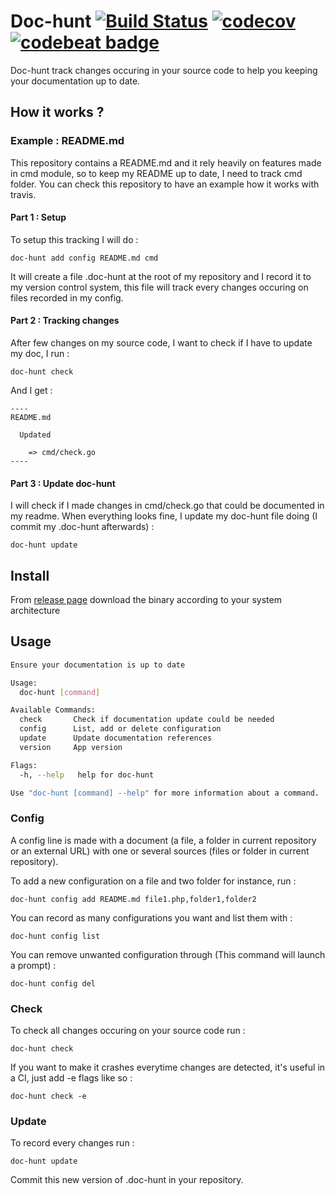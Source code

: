 Doc-hunt [![Build Status](https://travis-ci.org/antham/doc-hunt.svg?branch=master)](https://travis-ci.org/antham/doc-hunt) [![codecov](https://codecov.io/gh/antham/doc-hunt/branch/master/graph/badge.svg)](https://codecov.io/gh/antham/doc-hunt) [![codebeat badge](https://codebeat.co/badges/dc8062aa-0b73-4d58-8b6e-a3b336409ba8)](https://codebeat.co/projects/github-com-antham-doc-hunt)
========

Doc-hunt track changes occuring in your source code to help you keeping your documentation up to date.

## How it works ?

### Example : README.md

This repository contains a README.md and it rely heavily on features made in cmd module, so to keep my README up to date, I need to track cmd folder. You can check this repository to have an example how it works with travis.

#### Part 1 : Setup

To setup this tracking I will do :

```
doc-hunt add config README.md cmd
```

It will create a file .doc-hunt at the root of my repository and I record it to my version control system, this file will track every changes occuring on files recorded in my config.

#### Part 2 : Tracking changes

After few changes on my source code, I want to check if I have to update my doc, I run :

```
doc-hunt check
```

And I get :

```
----
README.md

  Updated

    => cmd/check.go
----
```

#### Part 3 : Update doc-hunt

I will check if I made changes in cmd/check.go that could be documented in my readme. When everything looks fine, I update my doc-hunt file doing (I commit my .doc-hunt afterwards) :

```
doc-hunt update
```

## Install

From [release page](https://github.com/antham/doc-hunt/releases) download the binary according to your system architecture

## Usage

```bash
Ensure your documentation is up to date

Usage:
  doc-hunt [command]

Available Commands:
  check       Check if documentation update could be needed
  config      List, add or delete configuration
  update      Update documentation references
  version     App version

Flags:
  -h, --help   help for doc-hunt

Use "doc-hunt [command] --help" for more information about a command.
```

### Config

A config line is made with a document (a file, a folder in current repository or an external URL) with one or several sources (files or folder in current repository).

To add a new configuration on a file and two folder for instance, run :

```
doc-hunt config add README.md file1.php,folder1,folder2
```

You can record as many configurations you want and list them with :

```
doc-hunt config list
```

You can remove unwanted configuration through (This command will launch a prompt) :

```
doc-hunt config del
```

### Check

To check all changes occuring on your source code run :

```
doc-hunt check
```

If you want to make it crashes everytime changes are detected, it's useful in a CI, just add -e flags like so :

```
doc-hunt check -e
```

### Update

To record every changes run :

```
doc-hunt update
```

Commit this new version of .doc-hunt in your repository.
